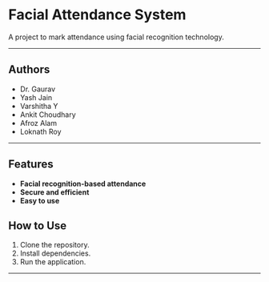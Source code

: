 # Facial Attendance System

A project to mark attendance using facial recognition technology.

---

## Authors

- Dr. Gaurav
- Yash Jain
- Varshitha Y
- Ankit Choudhary
- Afroz Alam
- Loknath Roy

---

## Features
- **Facial recognition-based attendance**
- **Secure and efficient**
- **Easy to use**



## How to Use
1. Clone the repository.
2. Install dependencies.
3. Run the application.

---
